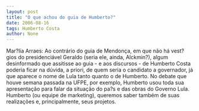 ```yaml
---
layout: post
title: "O que achou do guia de Humberto?"
date: 2006-08-16
tags: Humberto Costa
author: None
---
```


Mar?lia Arraes:
Ao contrário do guia de Mendonça, em que não há vest?gios do presidenciável Geraldo (seria ele, ainda, Alckmin?), algum desinformado que assitisse ao guia - e aos discursos - de Humberto Costa poderia ficar na dúvida, a priori, de quem seria o candidato a governador, já que aparece o nome de Lula tanto quanto o de Humberto. No debate que houve semana passada na UFPE, por exemplo, Humberto usou toda sua apresentação para falar da situação do pa?s e das obras do Governo Lula. Humberto (ou equipe de marketing), queremos saber também de suas realizações e, principalmente, seus projetos. 